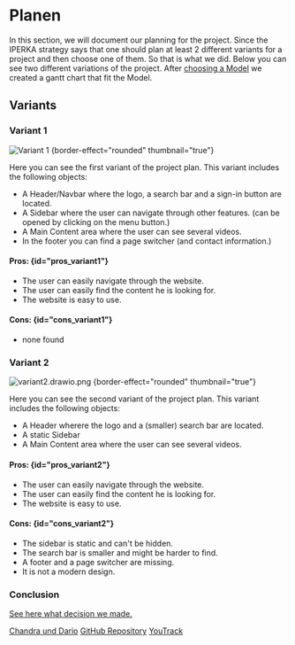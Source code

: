 <show-structure depth="3"/>

# Planen

In this section, we will document our planning for the project. Since the IPERKA strategy says that one should plan at
least 2 different variants for a project and then choose one of them. So that is what we did. Below you can see two
different variations of the project. After [choosing a Model](entscheiden.md#finish-planning) we created a gantt chart
that fit the Model.

## Variants

### Variant 1

![Variant 1](variant1.drawio.png) {border-effect="rounded" thumbnail="true"}

Here you can see the first variant of the project plan. This variant includes the following objects:
- A Header/Navbar where the logo, a search bar and a sign-in button are located.
- A Sidebar where the user can navigate through other features. (can be opened by clicking on the menu button.)
- A Main Content area where the user can see several videos.
- In the footer you can find a page switcher (and contact information.)

#### Pros: {id="pros_variant1"}
- The user can easily navigate through the website.
- The user can easily find the content he is looking for.
- The website is easy to use.

#### Cons: {id="cons_variant1"}
- none found

### Variant 2

![variant2.drawio.png](variant2.drawio.png) {border-effect="rounded" thumbnail="true"}

Here you can see the second variant of the project plan. This variant includes the following objects:
- A Header wherere the logo and a (smaller) search bar are located.
- A static Sidebar
- A Main Content area where the user can see several videos.

#### Pros: {id="pros_variant2"}
- The user can easily navigate through the website.
- The user can easily find the content he is looking for.
- The website is easy to use.

#### Cons: {id="cons_variant2"}
- The sidebar is static and can't be hidden.
- The search bar is smaller and might be harder to find.
- A footer and a page switcher are missing.
- It is not a modern design.

### Conclusion

[See here what decision we made.](entscheiden.md#nutzwertanalyse-scoringmodel)


<seealso>
       <category ref="author">
            <a href="https://www.github.com/An0n-00/M431-WebProject">Chandra und Dario</a>           
       </category>
       <category ref="external">
           <a href="https://www.github.com/An0n-00/M431-WebProject">GitHub Repository</a>
           <a href="https://ims.youtrack.cloud/gantt-charts/199-1">YouTrack</a>
       </category>
</seealso>